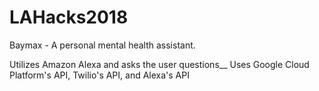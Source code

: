 # LAHacks2018

Baymax - A personal mental health assistant. 

Utilizes Amazon Alexa and asks the user questions__
Uses Google Cloud Platform's API, Twilio's API, and Alexa's API